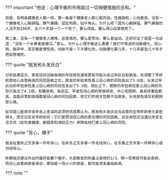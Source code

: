 
??? important "他说：心理平衡的作用超过一切保健措施的总和。"

    但是，有两条健康老人都一样，第一条每个健康老人都心胸开阔，性格随和，心地善良，没有一个健康老人心胸狭隘，脾气暴躁，鼠肚鸡肠，钻牛角尖。为什么呢？因为心胸狭隘、脾气暴躁的人活不到100岁，五六十岁就一个一个死了，要么得癌，要么得心血管病死了。
    
    第二条，没有一个健康老人懒惰，这是真的。要么爱劳动，要么爱运动。正好印证了英国一句谚语：“没有一个长寿者是懒汉。”那么，为什么心理平衡这么重要？我们平常讲的动脉硬化、冠心病、脑卒中，其实都是慢性病，动脉不是一下子硬化的，动脉硬化要几年、十几年甚至几十年才把血管堵死。

??? quote "脱发和头发灰白"

    分析结果显示，患有冠状动脉疾病的年轻男性通常更有可能头发过早灰白和脱发。在调整了年龄和其他心血管疾病的风险因素之后，脱发的年轻男性患上冠心病的风险高出了5.6倍，头发过早灰白的年轻男性患上冠心病的风险性高出了5.3倍。相比之下，肥胖的年轻男性患上冠心病的风险只高出了4.1倍。有糖尿病、高血压、早发性冠心病的家族病史、中心性肥胖、身高体重指数高、血脂异常和吸烟都是冠心病的风险因素，但它们的相关性都不及脱发、头发颜色变灰和肥胖那么强。

    在印度心脏病学会年会上宣读的这项研究成果认为，脱发和头发灰白与血管的生物年龄老化紧密相关，而无论实足年龄如何；它们是预测冠心病的更合理的风险因素。这些男性应当通过改变生活方式（如饮食健康、勤锻炼和减轻压力）来降低他们患上冠心病的风险。

??? quote "背心，帽子"

    我会在夏秋之交多穿一件布背心，在秋冬之交多穿一件毛线背心，在冬春之交多穿一件棉背心或羽绒背心。

    陈教授还建议外出时最好能戴个帽子。头部散发的热量占身体的1/3，稍一受寒就可能会患病，而对心血管病患者来说，哪怕是一场小小的感冒，都可能诱发基础疾病。

??? note ""


